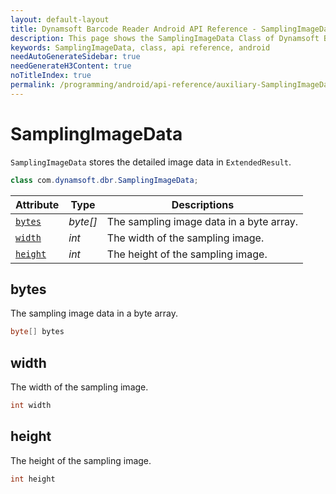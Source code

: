 ```yaml
---
layout: default-layout
title: Dynamsoft Barcode Reader Android API Reference - SamplingImageData Class
description: This page shows the SamplingImageData Class of Dynamsoft Barcode Reader for Android SDK.
keywords: SamplingImageData, class, api reference, android
needAutoGenerateSidebar: true
needGenerateH3Content: true
noTitleIndex: true
permalink: /programming/android/api-reference/auxiliary-SamplingImageData.html
---
```



# SamplingImageData

`SamplingImageData` stores the detailed image data in `ExtendedResult`.

```java
class com.dynamsoft.dbr.SamplingImageData;
```

| Attribute | Type | Descriptions |
|---------- | ---- | ------------ |
| [`bytes`](#bytes) | *byte\[\]* | The sampling image data in a byte array. |
| [`width`](#width) | *int* | The width of the sampling image. |
| [`height`](#height) | *int* | The height of the sampling image. |

## bytes

The sampling image data in a byte array.

```java
byte[] bytes
```

## width

The width of the sampling image.

```java
int width
```

## height

The height of the sampling image.

```java
int height
```
